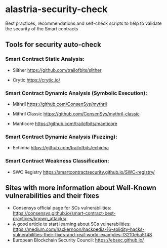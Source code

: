 # alastria-security-check
Best practices, recommendations and self-check scripts to help to validate the security of the Smart contracts

## Tools for security auto-check
### Smart Contract Static Analysis:

- Slither https://github.com/trailofbits/slither

- Crytic https://crytic.io/

### Smart Contract Dynamic Analysis (Symbolic Execution): 

- Mithril https://github.com/ConsenSys/mythril

- Mithril Classic https://github.com/ConsenSys/mythril-classic

- Manticore https://github.com/trailofbits/manticore

### Smart Contract Dynamic Analysis (Fuzzing): 

- Echidna  https://github.com/trailofbits/echidna

### Smart Contract Weakness Classification: 

- SWC Registry https://smartcontractsecurity.github.io/SWC-registry/


## Sites with more information about Well-Known vulnerabilities and their fixes
- Consensys official page for SCs vulnerabilities: https://consensys.github.io/smart-contract-best-practices/known_attacks/
- A good article to start learning about SCs vulnerabilities: https://medium.com/hackernoon/hackpedia-16-solidity-hacks-vulnerabilities-their-fixes-and-real-world-examples-f3210eba5148
- European Blockchain Security Council: https://ebsec.github.io/ 







